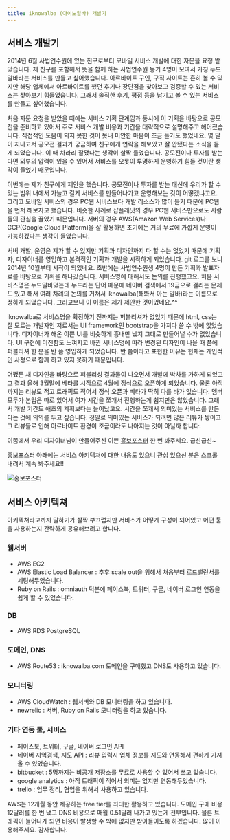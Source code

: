 ```yaml
---
title: iknowalba (아이노알바) 개발기
---
```


## 서비스 개발기

2014년 6월 사법연수원에 있는 친구로부터 모바일 서비스 개발에 대한 자문을 요청 받았습니다. 제 친구를 포함해서 뜻을 함께 하는 사법연수원 동기 4명이 모여서 가칭 누드알바라는 서비스를 만들고 싶어했습니다. 아르바이트 구인, 구직 사이트는 흔히 볼 수 있지만 해당 업체에서 아르바이트를 했던 후기나 장단점을 찾아보고 검증할 수 있는 서비스는 찾아보기 힘들었습니다. 그래서 솔직한 후기, 평점 등을 남기고 볼 수 있는 서비스를 만들고 싶어했습니다. 

처음 자문 요청을 받았을 때에는 서비스 기획 단계임과 동시에 이 기획을 바탕으로 공모전을 준비하고 있어서 주로 서비스 개발 비용과 기간을 대략적으로 설명해주고 헤어졌습니다. 직접적인 도움이 되지 못한 것이 못내 미안한 마음이 조금 들기도 했었네요. 몇 달이 지나고서 공모전 결과가 궁금하여 친구에게 연락을 해보았고 잘 안됐다는 소식을 듣게 되었습니다. 이 때 차라리 잘됐다는 생각이 살짝 들었습니다. 공모전이나 투자를 받는다면 외부의 압력이 있을 수 있어서 서비스를 오롯이 투명하게 운영하기 힘들 것이란 생각이 들었기 때문입니다.

이번에는 제가 친구에게 제안을 했습니다. 공모전이나 투자를 받는 대신에 우리가 할 수 있는 범위 내에서 가늘고 길게 서비스를 만들어나가고 운영해보는 것이 어떻겠냐고요. 그리고 모바일 서비스의 경우 PC웹 서비스보다 개발 리소스가 많이 들기 때문에 PC웹을 먼저 해보자고 했습니다. 비슷한 사례로 잡플래닛의 경우 PC웹 서비스만으로도 사람들의 관심을 끌었기 때문입니다. 서버의 경우 AWS(Amazon Web Services)나 GCP(Google Cloud Platform)을 잘 활용하면 초기에는 거의 무료에 가깝게 운영이 가능하겠다는 생각이 들었습니다. 

서버 개발, 운영은 제가 할 수 있지만 기획과 디자인까지 다 할 수는 없었기 때문에 기획자, 디자이너를 영입하고 본격적인 기획과 개발을 시작하게 되었습니다. git 로그를 보니 2014년 10월부터 시작이 되었네요. 초반에는 사법연수원생 4명이 만든 기획과 발표자료를 바탕으로 기획을 해나갔습니다. 서비스명에 대해서도 논의를 진행했고요. 처음 서비스명은 누드알바였는데 누드라는 단어 때문에 네이버 검색에서 19금으로 걸리는 문제도 있고 해서 여러 차례의 논의를 거쳐서 iknowalba(해봐서 아는 알바)라는 이름으로 정하게 되었습니다. 그러고보니 이 이름은 제가 제안한 것이었네요.^^

iknowalba로 서비스명을 확정하기 전까지는 퍼블리셔가 없었기 때문에 html, css는 잘 모르는 개발자인 저로서는 UI framework인 bootstrap을 가져다 쓸 수 밖에 없었습니다. 디자이너가 해온 이쁜 UI를 비슷하게 흉내만 냈지 그대로 만들어낼 수가 없었습니다. UI 구현에 미진함도 느껴지고 바뀐 서비스명에 따라 변경된 디자인이 나올 때 쯤에 퍼블리셔 한 분을 반 쯤 영입하게 되었습니다. 반 쯤이라고 표현한 이유는 현재는 개인적인 사정으로 함께 하고 있지 못하기 때문입니다.

어쨌든 새 디자인을 바탕으로 퍼블리싱 결과물이 나오면서 개발에 박차를 가하게 되었고 그 결과 올해 3월말에 베타를 시작으로 4월에 정식으로 오픈하게 되었습니다. 물론 아직까지는 리뷰도 적고 트래픽도 적어서 정식 오픈과 베타가 딱히 다를 바가 없습니다. 멤버 모두가 본업은 따로 있어서 여가 시간을 쪼개서 진행하는게 쉽지만은 않았습니다. 그래서 개발 기간도 애초의 계획보다는 늘어났고요. 시간을 쪼개서 의미있는 서비스를 만든다는 것에 의의를 두고 싶습니다. 정말로 의미있는 서비스가 되려면 많은 리뷰가 쌓이고 그 리뷰들로 인해 아르바이트 환경이 조금이라도 나아지는 것이 아닐까 합니다.

이쯤에서 우리 디자이너님이 만들어주신 이쁜 [홍보포스터](http://cdn.iknowalba.com/open.html) 한 번 봐주세요. 굽신굽신~

홍보포스터 아래에는 서비스 아키텍처에 대한 내용도 있으니 관심 있으신 분은 스크롤 내려서 계속 봐주세요!!

![홍보포스터](http://cdn.iknowalba.com/intro.jpg)


## 서비스 아키텍쳐

아키텍쳐라고까지 말하기가 살짝 부끄럽지만 서비스가 어떻게 구성이 되어있고 어떤 툴을 사용하는지 간략하게 공유해보려고 합니다.

### 웹서버

* AWS EC2
* AWS Elastic Load Balancer : 추후 scale out을 위해서 처음부터 로드밸런서를 세팅해두었습니다.
* Ruby on Rails : omniauth 덕분에 페이스북, 트위터, 구글, 네이버 로그인 연동을 쉽게 할 수 있었습니다.

### DB

* AWS RDS PostgreSQL

### 도메인, DNS

* AWS Route53 : iknowalba.com 도메인을 구매했고 DNS도 사용하고 있습니다.

### 모니터링

* AWS CloudWatch : 웹서버와 DB 모니터링을 하고 있습니다.
* newrelic : 서버, Ruby on Rails 모니터링을 하고 있습니다.

### 기타 연동 툴, 서비스

* 페이스북, 트위터, 구글, 네이버 로그인 API
* 네이버 지역검색, 지도 API : 리뷰 입력시 업체 정보를 지도와 연동해서 편하게 가져올 수 있었습니다.
* bitbucket : 5명까지는 비공개 저장소를 무료로 사용할 수 있어서 쓰고 있습니다.
* google analytics : 아직 트래픽이 적어서 의미는 없지만 연동해두었습니다.
* trello : 업무 정리, 협업을 위해서 사용하고 있습니다.

AWS는 12개월 동안 제공하는 free tier를 최대한 활용하고 있습니다. 도메인 구매 비용 12달러를 한 번 냈고 DNS 비용으로 매월 0.51달러 나가고 있는게 전부입니다. 물론 트래픽이 늘어나게 되면 비용이 발생할 수 밖에 없지만 받아들이도록 하겠습니다. 많이 이용해주세요. 감사합니다.

